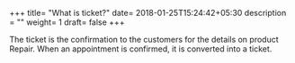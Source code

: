 +++
title= "What is ticket?"
date= 2018-01-25T15:24:42+05:30
description = ""
weight= 1
draft= false
+++


The ticket is the confirmation to the customers for the details on product Repair. When an appointment is confirmed, it is converted into a ticket.